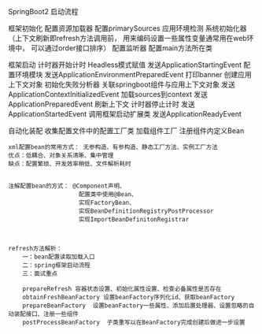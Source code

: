SpringBoot2 启动流程

框架初始化
    配置资源加载器
    配置primarySources
    应用环境检测
    系统初始化器
        （上下文刷新即refresh方法调用前，
        用来编码设置一些属性变量通常用在web环境中，
        可以通过order接口排序）
    配置监听器
    配置main方法所在类

框架启动
    计时器开始计时
    Headless模式赋值
    发送ApplicationStartingEvent
    配置环境模块
    发送ApplicationEnvironmentPreparedEvent
    打印banner
    创建应用上下文对象
    初始化失败分析器
    关联springboot组件与应用上下文对象
    发送ApplicationContextInitializedEvent
    加载sources到context
    发送ApplicationPreparedEvent
    刷新上下文
    计时器停止计时
    发送ApplicationStartedEvent
    调用框架启动扩展类
    发送ApplicationReadyEvent

自动化装配
    收集配置文件中的配置工厂类
    加载组件工厂
    注册组件内定义Bean
    
    
    
    
    
    
    
    
    
    
    
    
    xml配置bean的常用方式： 无参构造、有参构造、静态工厂方法、实例工厂方法
    优点：低耦合、对象关系清晰、集中管理
    缺点：配置繁琐、开发效率稍低、文件解析耗时
    
    
    注解配置bean的方式： @Component声明、
                        配置类中使用@Bean、
                        实现FactoryBean、
                        实现BeanDefinitionRegistryPostProcessor
                        实现ImportBeanDefinitonRegistrar
                        
                        
                        
    refresh方法解析：
        一：bean配置读取加载入口
        二：spring框架启动流程
        三：面试重点
        
        prepareRefresh 容器状态设置、初始化属性设置、检查必备属性是否存在
        obtainFreshBeanFactory 设置beanFactory序列化id、获取beanFactory
        prepareBeanFactory  设置beanFactory一些属性、添加后置处理器、设置忽略的自动装配接口、注册一些组件
        postProcessBeanFactory  子类重写以在BeanFactory完成创建后做进一步设置
        